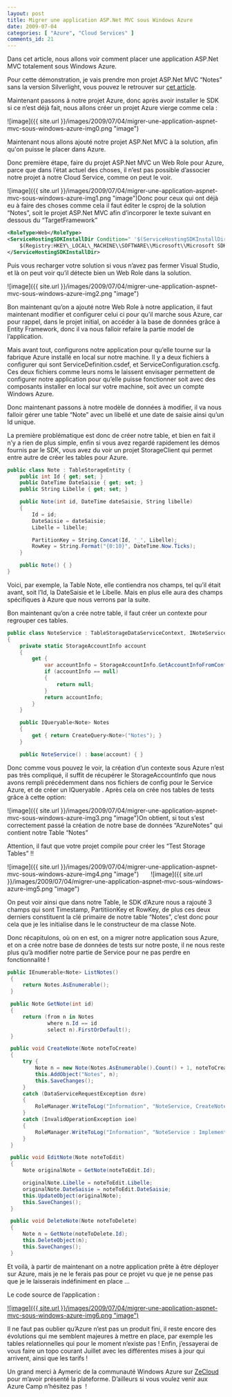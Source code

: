 ```yaml
---
layout: post
title: Migrer une application ASP.Net MVC sous Windows Azure
date: 2009-07-04
categories: [ "Azure", "Cloud Services" ]
comments_id: 21 
---
```


Dans cet article, nous allons voir comment placer une application ASP.Net MVC totalement sous Windows Azure.

Pour cette démonstration, je vais prendre mon projet ASP.Net MVC “Notes” sans la version Silverlight, vous pouvez le retrouver sur [cet article](http://blog.woivre.fr/blog/2009/03/16/l%e2%80%99aspnet-mvc-et-silverlight/).

Maintenant passons à notre projet Azure, donc après avoir installer le SDK si ce n’est déjà fait, nous allons créer un projet Azure vierge comme cela :

![image]({{ site.url }}/images/2009/07/04/migrer-une-application-aspnet-mvc-sous-windows-azure-img0.png "image")

Maintenant nous allons ajouté notre projet ASP.Net MVC à la solution, afin qu'on puisse le placer dans Azure.

Donc première étape, faire du projet ASP.Net MVC un Web Role pour Azure, parce que dans l’état actuel des choses, il n’est pas possible d’associer notre projet à notre Cloud Service, comme on peut le voir.

![image]({{ site.url }}/images/2009/07/04/migrer-une-application-aspnet-mvc-sous-windows-azure-img1.png "image")Donc pour ceux qui ont déjà eu à faire des choses comme cela il faut éditer le csproj de la solution “Notes”, soit le projet ASP.Net MVC afin d’incorporer le texte suivant en dessous du “TargetFramework”

```xml
<RoleType>Web</RoleType>
<ServiceHostingSDKInstallDir Condition=" '$(ServiceHostingSDKInstallDir)' == '' ">
    $(Registry:HKEY\_LOCAL\_MACHINE\\SOFTWARE\\Microsoft\\Microsoft SDKs\\ServiceHosting\\v1.0@InstallPath
</ServiceHostingSDKInstallDir> 
```

Puis vous recharger votre solution si vous n’avez pas fermer Visual Studio, et là on peut voir qu’il détecte bien un Web Role dans la solution.

![image]({{ site.url }}/images/2009/07/04/migrer-une-application-aspnet-mvc-sous-windows-azure-img2.png "image")

Bon maintenant qu’on a ajouté notre Web Role à notre application, il faut maintenant modifier et configurer celui ci pour qu’il marche sous Azure, car pour rappel, dans le projet initial, on accéder à la base de données grâce à Entity Framework, donc il va nous falloir refaire la partie model de l’application.

Mais avant tout, configurons notre application pour qu’elle tourne sur la fabrique Azure installé en local sur notre machine. Il y a deux fichiers à configurer qui sont ServiceDefinition.csdef, et ServiceConfiguration.cscfg. Ces deux fichiers comme leurs noms le laissent envisager permettent de configurer notre application pour qu’elle puisse fonctionner soit avec des composants installer en local sur votre machine, soit avec un compte Windows Azure.

Donc maintenant passons à notre modèle de données à modifier, il va nous falloir gérer une table “Note” avec un libellé et une date de saisie ainsi qu’un Id unique.

La première problématique est donc de créer notre table, et bien en fait il n’y a rien de plus simple, enfin si vous avez regardé rapidement les démos fournis par le SDK, vous avez du voir un projet StorageClient qui permet entre autre de créer les tables pour Azure.

```csharp
public class Note : TableStorageEntity {
    public int Id { get; set; }
    public DateTime DateSaisie { get; set; }
    public String Libelle { get; set; }

    public Note(int id, DateTime dateSaisie, String libelle)
    {
        Id = id;
        DateSaisie = dateSaisie;
        Libelle = libelle;

        PartitionKey = String.Concat(Id, '_', Libelle);
        RowKey = String.Format("{0:10}", DateTime.Now.Ticks);
    }

    public Note() { }
} 
```

Voici, par exemple, la Table Note, elle contiendra nos champs, tel qu’il était avant, soit l’Id, la DateSaisie et le Libelle. Mais en plus elle aura des champs spécifiques à Azure que nous verrons par la suite.

Bon maintenant qu’on a crée notre table, il faut créer un contexte pour regrouper ces tables.

```csharp
public class NoteService : TableStorageDataServiceContext, INoteService 
{
    private static StorageAccountInfo account
    {
        get {
            var accountInfo = StorageAccountInfo.GetAccountInfoFromConfiguration("TableStorageEndpoint");
            if (accountInfo == null)
            {
                return null;
            }
            return accountInfo;
        }
    }

    public IQueryable<Note> Notes
    {
        get { return CreateQuery<Note>("Notes"); }
    }

    public NoteService() : base(account) { }
```

Donc comme vous pouvez le voir, la création d’un contexte sous Azure n’est pas très compliqué, il suffit de récupérer le StorageAccountInfo que nous avons rempli précédemment dans nos fichiers de config pour le Service Azure, et de créer un IQueryable<Note> . Après cela on crée nos tables de tests grâce à cette option:

![image]({{ site.url }}/images/2009/07/04/migrer-une-application-aspnet-mvc-sous-windows-azure-img3.png "image")On obtient, si tout s’est correctement passé la création de notre base de données “AzureNotes” qui contient notre Table “Notes”

Attention, il faut que votre projet compile pour créer les “Test Storage Tables” !!

![image]({{ site.url }}/images/2009/07/04/migrer-une-application-aspnet-mvc-sous-windows-azure-img4.png "image")       ![image]({{ site.url }}/images/2009/07/04/migrer-une-application-aspnet-mvc-sous-windows-azure-img5.png "image")

On peut voir ainsi que dans notre Table, le SDK d’Azure nous a rajouté 3 champs qui sont Timestamp, PartitiionKey et RowKey, de plus ces deux derniers constituent la clé primaire de notre table “Notes”, c’est donc pour cela que je les initialise dans le le constructeur de ma classe Note.

Donc récapitulons, où on en est, on a migrer notre application sous Azure, et on a crée notre base de données de tests sur notre poste, il ne nous reste plus qu’à modifier notre partie de Service pour ne pas perdre en fonctionnalité !

```csharp
public IEnumerable<Note> ListNotes()
 {
     return Notes.AsEnumerable();
 }

 public Note GetNote(int id)
 {
     return (from n in Notes
             where n.Id == id
             select n).FirstOrDefault();
 }

 public void CreateNote(Note noteToCreate)
 {
     try {
         Note n = new Note(Notes.AsEnumerable().Count() + 1, noteToCreate.DateSaisie, noteToCreate.Libelle);
         this.AddObject("Notes", n);
         this.SaveChanges();
     }
     catch (DataServiceRequestException dsre)
     {
         RoleManager.WriteToLog("Information", "NoteService, CreateNote : Entry already exists");
     }
     catch (InvalidOperationException ioe)
     {
         RoleManager.WriteToLog("Information", "NoteService : Implementation Error");
     }
 }

 public void EditNote(Note noteToEdit)
 {
     Note originalNote = GetNote(noteToEdit.Id);

     originalNote.Libelle = noteToEdit.Libelle;
     originalNote.DateSaisie = noteToEdit.DateSaisie;
     this.UpdateObject(originalNote);
     this.SaveChanges();
 }

 public void DeleteNote(Note noteToDelete)
 {
     Note n = GetNote(noteToDelete.Id);
     this.DeleteObject(n);
     this.SaveChanges();
 }
```

Et voilà, à partir de maintenant on a notre application prête à être déployer sur Azure, mais je ne le ferais pas pour ce projet vu que je ne pense pas que je le laisserais indéfiniment en place …

Le code source de l’application :

[![image]({{ site.url }}/images/2009/07/04/migrer-une-application-aspnet-mvc-sous-windows-azure-img6.png "image")](http://cid-27033cda87e10205.skydrive.live.com/self.aspx/Blog/Azure.Notes.zip)

Il ne faut pas oublier qu’Azure n’est pas un produit fini, il reste encore des évolutions qui me semblent majeures à mettre en place, par exemple les tables relationnelles qui pour le moment n’existe pas ! Enfin, j’essayerai de vous faire un topo courant Juillet avec les différentes mises à jour qui arrivent, ainsi que les tarifs !

Un grand merci à Aymeric de la communauté Windows Azure sur [ZeCloud](http://zecloud.fr) pour m’avoir présenté la plateforme. D’ailleurs si vous voulez venir aux Azure Camp n’hésitez pas  !
